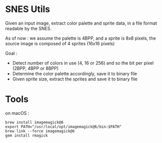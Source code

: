 # SNES Utils

Given an input image, extract color palette and sprite data, in a file format readable by the SNES.

As of now : we assume the palette is 4BPP, and a sprite is 8x8 pixels, the source image is composed of 4 sprites (16x16 pixels)

Goal :

* Detect number of colors in use (4, 16 or 256) and so the bit per pixel (2BPP, 4BPP or 8BPP)
* Determine the color palette accordingly, save it to binary file
* Given sprite size, extract the sprites and save it to binary file

# Tools

on macOS :

```
brew install imagemagick@6
export PATH="/usr/local/opt/imagemagick@6/bin:$PATH"
brew link --force imagemagick@6
gem install rmagick
```
